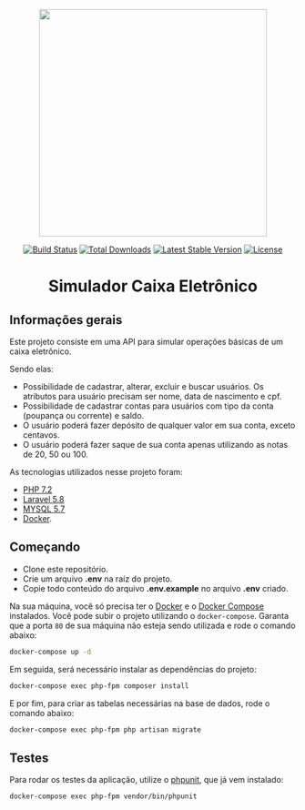 <p align="center"><img src="https://laravel.com/assets/img/components/logo-laravel.svg" width="400"></p>

<p align="center">
<a href="https://travis-ci.org/laravel/framework"><img src="https://travis-ci.org/laravel/framework.svg" alt="Build Status"></a>
<a href="https://packagist.org/packages/laravel/framework"><img src="https://poser.pugx.org/laravel/framework/d/total.svg" alt="Total Downloads"></a>
<a href="https://packagist.org/packages/laravel/framework"><img src="https://poser.pugx.org/laravel/framework/v/stable.svg" alt="Latest Stable Version"></a>
<a href="https://packagist.org/packages/laravel/framework"><img src="https://poser.pugx.org/laravel/framework/license.svg" alt="License"></a>
</p>


<div align="center">
    <h1 align="center">Simulador Caixa Eletrônico</h1>
</div>

## Informações gerais

Este projeto consiste em uma API para simular operações básicas de um caixa eletrônico.

Sendo elas:

- Possibilidade de cadastrar, alterar, excluir e buscar usuários. Os atributos para usuário precisam ser nome, data de nascimento e cpf.
- Possibilidade de cadastrar contas para usuários com tipo da conta (poupança ou corrente) e saldo.
- O usuário poderá fazer depósito de qualquer valor em sua conta, exceto centavos.
- O usuário poderá fazer saque de sua conta apenas utilizando as notas de 20, 50 ou 100.

As tecnologias utilizados nesse projeto foram:
- [PHP 7.2](https://www.php.net/releases/7_2_0.php)
- [Laravel 5.8](https://laravel.com/docs/5.8/)
- [MYSQL 5.7](https://dev.mysql.com/doc/refman/5.7/en/)
- [Docker](https://phpdocker.io/).

## Começando

- Clone este repositório.
- Crie um arquivo **.env** na raíz do projeto.
- Copie todo conteúdo do arquivo **.env.example** no arquivo **.env** criado.

Na sua máquina, você só precisa ter o [Docker](https://www.docker.com/get-started) e o [Docker Compose](https://docs.docker.com/compose/) instalados.
Você pode subir o projeto utilizando o `docker-compose`.
Garanta que a porta `80` de sua máquina não esteja sendo utilizada e rode o comando abaixo:

```bash
docker-compose up -d
```

Em seguida, será necessário instalar as dependências do projeto:

```bash
docker-compose exec php-fpm composer install
```

E por fim, para criar as tabelas necessárias na base de dados, rode o comando abaixo:

```bash
docker-compose exec php-fpm php artisan migrate
```

## Testes

Para rodar os testes da aplicação, utilize o [phpunit](https://phpunit.de/), que já vem instalado:

```bash
docker-compose exec php-fpm vendor/bin/phpunit
```

